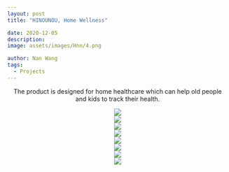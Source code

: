 ```yaml
---
layout: post
title: "HINOUNOU, Home Wellness"

date: 2020-12-05
description:
image: assets/images/Hnn/4.png

author: Nan Wang
tags:
  - Projects
---
```


<div class="section-padding bg-white" align="center">


The product is designed for home healthcare which can help old people and kids to track their health.

</div>

<div class="section-padding" align="center">
<img source type="img/png" src="{{ "assets/images/Hnn/1.png" | relative_url }}"/>
</div>

<div class="section-padding" align="center">
<img source type="img/png" src="{{ "assets/images/Hnn/2.png" | relative_url }}"/>
</div>


<div class="section-padding" align="center">
<img source type="img/png" src="{{ "assets/images/Hnn/9.png" | relative_url }}"/>
</div>


<div class="section-padding" align="center">
<img source type="img/png" src="{{ "assets/images/Hnn/3.png" | relative_url }}"/>
</div>

<div class="section-padding" align="center">
<img source type="img/png" src="{{ "assets/images/Hnn/4.png" | relative_url }}"/>
</div>

<div class="section-padding" align="center">
<img source type="img/png" src="{{ "assets/images/Hnn/5.png" | relative_url }}"/>
</div>


<div class="section-padding" align="center">
<img source type="img/png" src="{{ "assets/images/Hnn/7.png" | relative_url }}"/>
</div>

<div class="section-padding" align="center">
<img source type="img/png" src="{{ "assets/images/Hnn/8.png" | relative_url }}"/>
</div>
